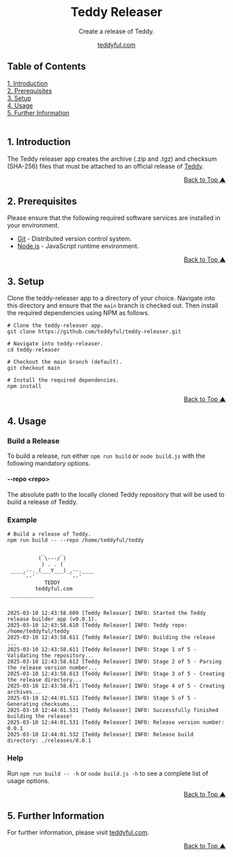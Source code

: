 <a name="readme-top"></a>
<div align="center">
<h1>Teddy Releaser</h1>
<p>Create a release of Teddy.</p>
<p><a href="https://teddyful.com" target="_blank">teddyful.com</a></p>
</div>

## Table of Contents  
[1. Introduction](#introduction)<br/>
[2. Prerequisites](#prerequisites)<br/>
[3. Setup](#setup)<br/>
[4. Usage](#usage)<br/>
[5. Further Information](#information)<br/>
<br/>

## <a name="introduction"></a>1. Introduction

The Teddy releaser app creates the archive (.zip and .tgz) and checksum (SHA-256) files that must be attached to an official release of <a href="https://teddyful.com" target="_blank">Teddy</a>.

<p align="right"><a href="#readme-top">Back to Top &#9650;</a></p>

## <a name="usage"></a>2. Prerequisites

Please ensure that the following required software services are installed in your environment.

* [Git](https://git-scm.com/) - Distributed version control system.
* [Node.js](https://nodejs.org/) - JavaScript runtime environment.

<p align="right"><a href="#readme-top">Back to Top &#9650;</a></p>

## <a name="clone"></a>3. Setup

Clone the teddy-releaser app to a directory of your choice. Navigate into this directory and ensure that the `main` branch is checked out. Then install the required dependencies using NPM as follows.

```
# Clone the teddy-releaser app.
git clone https://github.com/teddyful/teddy-releaser.git

# Navigate into teddy-releaser.
cd teddy-releaser

# Checkout the main branch (default).
git checkout main

# Install the required dependencies.
npm install
```

<p align="right"><a href="#readme-top">Back to Top &#9650;</a></p>

## <a name="usage"></a>4. Usage

### Build a Release

To build a release, run either `npm run build` or `node build.js` with the following mandatory options.

#### --repo &lt;repo&gt;

The absolute path to the locally cloned Teddy repository that will be used to build a release of Teddy.

### Example

```
# Build a release of Teddy.
npm run build -- --repo /home/teddyful/teddy

           _     _
          ( \---/ )
           ) . . (
 ____,--._(___Y___)_,--.____
     `--'           `--'
            TEDDY
         teddyful.com
 ___________________________


2025-03-10 12:43:58.609 [Teddy Releaser] INFO: Started the Teddy release builder app (v0.0.1).
2025-03-10 12:43:58.610 [Teddy Releaser] INFO: Teddy repo: /home/teddyful/teddy
2025-03-10 12:43:58.611 [Teddy Releaser] INFO: Building the release ...
2025-03-10 12:43:58.611 [Teddy Releaser] INFO: Stage 1 of 5 - Validating the repository...
2025-03-10 12:43:58.612 [Teddy Releaser] INFO: Stage 2 of 5 - Parsing the release version number...
2025-03-10 12:43:58.613 [Teddy Releaser] INFO: Stage 3 of 5 - Creating the release directory...
2025-03-10 12:43:58.671 [Teddy Releaser] INFO: Stage 4 of 5 - Creating archives...
2025-03-10 12:44:01.511 [Teddy Releaser] INFO: Stage 5 of 5 - Generating checksums...
2025-03-10 12:44:01.531 [Teddy Releaser] INFO: Successfully finished building the release!
2025-03-10 12:44:01.531 [Teddy Releaser] INFO: Release version number: 0.0.1
2025-03-10 12:44:01.532 [Teddy Releaser] INFO: Release build directory: ./releases/0.0.1
```

### Help

Run `npm run build -- -h` or `node build.js -h` to see a complete list of usage options.

<p align="right"><a href="#readme-top">Back to Top &#9650;</a></p>

## <a name="information"></a>5. Further Information

For further information, please visit <a href="https://teddyful.com" target="_blank">teddyful.com</a>.

<p align="right"><a href="#readme-top">Back to Top &#9650;</a></p>
